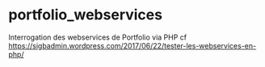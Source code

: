 # portfolio_webservices
Interrogation des webservices de Portfolio via PHP
cf https://sigbadmin.wordpress.com/2017/06/22/tester-les-webservices-en-php/
